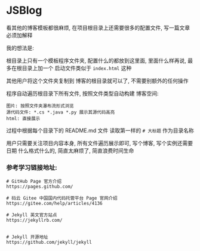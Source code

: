 # JSBlog

看其他的博客模板都很麻烦, 在项目根目录上还需要很多的配置文件, 写一篇文章必须加解释

我的想法是:

根目录上只有一个模板程序文件夹, 配置什么的都放到这里面, 里面什么样再说, 最多在根目录上加一个 启动文件类似于 `index.html` 这种

其他用户将这个文件夹复制到 博客的根目录就可以了, 不需要别额外的任何操作

程序自动遍历根目录下所有文件, 按照文件类型自动构建 博客空间:

    图片: 按照文件夹瀑布流形式浏览
    源代码文件: *.cs *.java *.py 展示其源代码高亮
    html: 直接展示

过程中根据每个目录下的 README.md 文件 读取第一样的 `# 大标题` 作为目录名称

用户只需要关注项目内容本身, 所有文件遍历展示即可, 写个博客, 写个实例还需要日期 什么格式什么的, 简直太麻烦了, 简直浪费时间生命

### 参考学习链接地址:
```shell
# GitHub Page 官方介绍
https://pages.github.com/

# 码云 Gitee 中国国内代码托管平台 Page 官网介绍
https://gitee.com/help/articles/4136

# Jekyll 英文官方站点
https://jekyllrb.com/


# Jekyll 开源地址
https://github.com/jekyll/jekyll
```
